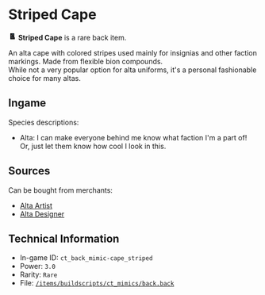 # Striped Cape

<img src="https://raw.githubusercontent.com/Ceterai/Enternia/main/items/armors/alta/tier6/ceterai/legwear/icon.png" alt="Striped Cape icon" loading="lazy" height="16px" width="auto" /> **Striped Cape** is a rare back item.

An alta cape with colored stripes used mainly for insignias and other faction markings. Made from flexible bion compounds.  
While not a very popular option for alta uniforms, it's a personal fashionable choice for many altas.

## Ingame

Species descriptions:

- Alta: I can make everyone behind me know what faction I'm a part of! Or, just let them know how cool I look in this.

## Sources

Can be bought from merchants:

- [Alta Artist](https://ceterai.github.io/MyEnternia/Wiki/AltaArtist)
- [Alta Designer](https://ceterai.github.io/MyEnternia/Wiki/AltaDesigner)

## Technical Information

- In-game ID: `ct_back_mimic-cape_striped`
- Power: `3.0`
- Rarity: `Rare`
- File: [`/items/buildscripts/ct_mimics/back.back`](https://github.com/Ceterai/Enternia/blob/main/items/buildscripts/ct_mimics/back.back)
